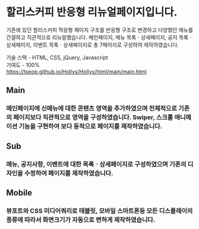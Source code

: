 # 할리스커피 반응형 리뉴얼페이지입니다.

기존에 있던 할리스커피 적응형 페이지 구조를 반응형 구조로 변경하고 다양했던 메뉴를 간결하고 직관적으로 리뉴얼했습니다.
메인페이지, 메뉴 목록ㆍ상세페이지, 공지 목록ㆍ상세페이지, 이벤트 목록ㆍ상세페이지로 총 7페이지로 구성하여 제작하였습니다.

기술 스택 - HTML, CSS, jQuery, Javascript<br>기여도 - 100%<br>https://tseop.github.io/Hollys/Hollys/html/main/main.html

## Main
### 메인페이지에 신메뉴에 대한 콘텐츠 영역을 추가하였으며 전체적으로 기존의 페이지보다 직관적으로 영역을 구성하였습니다. Swiper, 스크롤 애니메이션 기능을 구현하여 보다 동적으로 페이지를 제작하였습니다.

## Sub
### 메뉴, 공지사항, 이벤트에 대한 목록ㆍ상세페이지로 구성하였으며 기존의 디자인을 수정하여 페이지를 제작하였습니다.

## Mobile
### 뷰포트와 CSS 미디어쿼리로 태블릿, 모바일 스마트폰등 모든 디스플레이의 종류에 따라서 화면크기가 자동으로 변하게 제작하였습니다.


